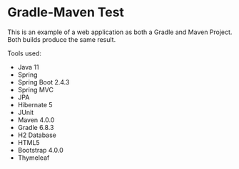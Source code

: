 # Gradle-Maven Test
This is an example of a web application as both a Gradle and Maven Project.
Both builds produce the same result.

Tools used:
- Java 11
- Spring
- Spring Boot 2.4.3
- Spring MVC
- JPA
- Hibernate 5
- JUnit
- Maven 4.0.0
- Gradle 6.8.3
- H2 Database
- HTML5
- Bootstrap 4.0.0
- Thymeleaf
